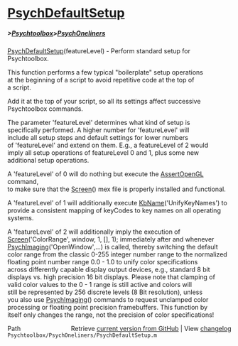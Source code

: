 # [PsychDefaultSetup](PsychDefaultSetup)
##### >[Psychtoolbox](Psychtoolbox)>[PsychOneliners](PsychOneliners)

[PsychDefaultSetup](PsychDefaultSetup)(featureLevel) - Perform standard setup for Psychtoolbox.  
  
This function performs a few typical "boilerplate" setup operations  
at the beginning of a script to avoid repetitive code at the top of  
a script.  
  
Add it at the top of your script, so all its settings affect successive  
Psychtoolbox commands.  
  
The parameter 'featureLevel' determines what kind of setup is  
specifically performed. A higher number for 'featureLevel' will  
include all setup steps and default settings for lower numbers  
of 'featureLevel' and extend on them. E.g., a featureLevel of 2 would  
imply all setup operations of featureLevel 0 and 1, plus some new  
additional setup operations.  
  
A 'featureLevel' of 0 will do nothing but execute the [AssertOpenGL](AssertOpenGL) command,  
to make sure that the [Screen](Screen)() mex file is properly installed and functional.  
  
A 'featureLevel' of 1 will additionally execute [KbName](KbName)('UnifyKeyNames') to  
provide a consistent mapping of keyCodes to key names on all operating  
systems.  
  
A 'featureLevel' of 2 will additionally imply the execution of  
[Screen](Screen)('ColorRange', window, 1, [], 1); immediately after and whenever  
[PsychImaging](PsychImaging)('OpenWindow',...) is called, thereby switching the default  
color range from the classic 0-255 integer number range to the normalized  
floating point number range 0.0 - 1.0 to unify color specifications  
across differently capable display output devices, e.g., standard 8 bit  
displays vs. high precision 16 bit displays. Please note that clamping of  
valid color values to the 0 - 1 range is still active and colors will  
still be represented by 256 discrete levels (8 Bit resolution), unless  
you also use [PsychImaging](PsychImaging)() commands to request unclamped color  
processing or floating point precision framebuffers. This function by  
itself only changes the range, not the precision of color specifications!  
  




<div class="code_header" style="text-align:right;">
  <span style="float:left;">Path&nbsp;&nbsp;</span> <span class="counter">Retrieve <a href=
  "https://raw.github.com/Psychtoolbox-3/Psychtoolbox-3/beta/Psychtoolbox/PsychOneliners/PsychDefaultSetup.m">current version from GitHub</a> | View <a href=
  "https://github.com/Psychtoolbox-3/Psychtoolbox-3/commits/beta/Psychtoolbox/PsychOneliners/PsychDefaultSetup.m">changelog</a></span>
</div>
<div class="code">
  <code>Psychtoolbox/PsychOneliners/PsychDefaultSetup.m</code>
</div>

